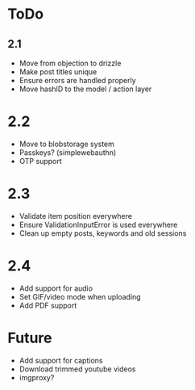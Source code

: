 # ToDo

## 2.1

- Move from objection to drizzle
- Make post titles unique
- Ensure errors are handled properly
- Move hashID to the model / action layer

# 2.2

- Move to blobstorage system
- Passkeys? (simplewebauthn)
- OTP support

# 2.3

- Validate item position everywhere
- Ensure ValidationInputError is used everywhere
- Clean up empty posts, keywords and old sessions

# 2.4

- Add support for audio
- Set GIF/video mode when uploading
- Add PDF support

# Future

- Add support for captions
- Download trimmed youtube videos
- imgproxy?
